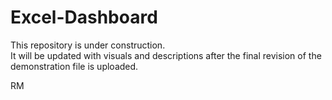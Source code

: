 # Excel-Dashboard
 
This repository is under construction.<br>
It will be updated with visuals and descriptions after the final revision of the demonstration file is uploaded.<br>

RM<br>

